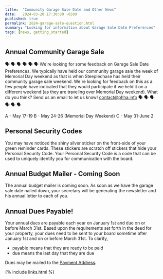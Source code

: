```yaml
---
title:  "Community Garage Sale Date and Other News"
date:   2024-03-20 17:30:00 -0500
published: true
permalink: 2024-garage-sale-question.html
summary: "Looking for information about Garage Sale Date Preferences"
tags: [news, getting_started]
---
```


## Annual Community Garage Sale

🗣 🗣 🗣 🗣 🗣 🗣
We're looking for some feedback on Garage Sale Date Preferences. We typically have held our community garage sale the week of Memorial Day weekend as that is when Steeplechase has held their community garage sale weekend. We're looking for feedback on this as a few people have indicated that they would participate if we held it on a different weekend (as they are traveling over Memorial Day weekend). What do you think? Send us an email to let us know! [contact@phha.info](mailto:contact@phha.info)
🗣 🗣 🗣 🗣 🗣 🗣

A - May 17-19
B - May 24-26 (Memorial Day Weekend)
C - May 31-June 2

## Personal Security Codes

You may have noticed the shiny silver sticker on the front-side of your green reminder cards. These stickers are scratch off stickers that hide your Personal Security Code. Your Personal Security Code is a code that can be used to uniquely identify you for communication with the board.

## Annual Budget Mailer - Coming Soon

The annual budget mailer is coming soon. As soon as we have the garage sale date nailed down, your secretary will be generating the newsletter and his annual letter to each of you.

## Annual Dues Payable!

Your annual dues are payable each year on January 1st and due on or before March 31st. Based upon the requirements set forth in the deed for your property, your dues need to be sent to your board sometime after January 1st and on or before March 31st. To clarify,
 - payable means that they are ready to be paid
 - due means the last day that they are due

Dues may be mailed to the [Payment Address](/phha_fees.html#payment--correspondence-address).

{% include links.html %}